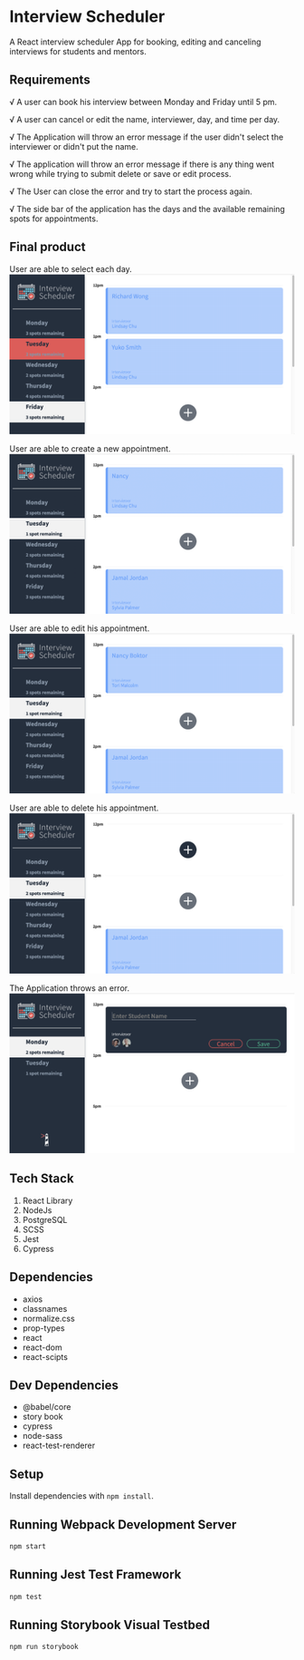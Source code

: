 # Interview Scheduler

A React interview scheduler App for booking, editing and canceling interviews for students and mentors.

## Requirements

√ A user can book his interview between Monday and Friday until 5 pm.

√ A user can cancel or edit the name, interviewer, day, and time per day.

√ The Application will throw an error message if the user didn't select the interviewer or didn't put the name.

√ The application will throw an error message if there is any thing went wrong while trying to submit delete or save or edit process.

√ The User can close the error and try to start the process again.

√ The side bar of the application has the days and the available remaining spots for appointments.

## Final product

User are able to select each day.
![User are able to select each day.](https://github.com/NancyBoktor/scheduler/blob/master/docs/Select-Day.gif?raw=true)

User are able to create a new appointment.
![User are able to create a new appointment.](https://github.com/NancyBoktor/scheduler/blob/master/docs/Create-newAppointment.gif?raw=true)

User are able to edit his appointment.
![User are able to edit his appointment.](https://github.com/NancyBoktor/scheduler/blob/master/docs/Editing-Name&Interviewer.gif?raw=true)

User are able to delete his appointment.
![User are able to delete his appointment.](https://github.com/NancyBoktor/scheduler/blob/master/docs/Deleting-Appointment.gif?raw=true)

The Application throws an error.
![The Application throws an error.](https://github.com/NancyBoktor/scheduler/blob/master/docs/Save-Error.gif.png?raw=true)

## Tech Stack

1. React Library
2. NodeJs
3. PostgreSQL
4. SCSS
5. Jest
6. Cypress

## Dependencies 

- axios
- classnames
- normalize.css
- prop-types
- react
- react-dom
- react-scipts

## Dev Dependencies

- @babel/core
- story book
- cypress
- node-sass
- react-test-renderer

## Setup

Install dependencies with `npm install`.

## Running Webpack Development Server

```sh
npm start
```

## Running Jest Test Framework

```sh
npm test
```

## Running Storybook Visual Testbed

```sh
npm run storybook
```
